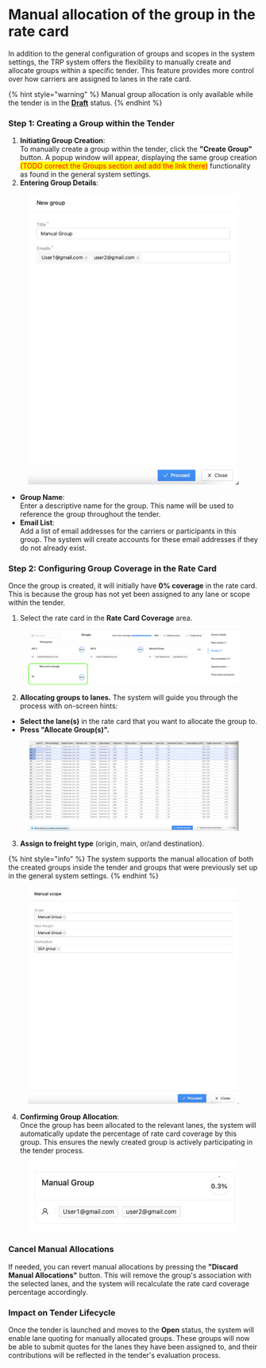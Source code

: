 # Manual allocation of the group in the rate card

In addition to the general configuration of groups and scopes in the system settings, the TRP system offers the flexibility to manually create and allocate groups within a specific tender. This feature provides more control over how carriers are assigned to lanes in the rate card.

{% hint style="warning" %}
Manual group allocation is only available while the tender is in the [**Draft**](../) status.
{% endhint %}

### **Step 1: Creating a Group within the Tender**

1. **Initiating Group Creation**:\
   To manually create a group within the tender, click the **"Create Group"** button. A popup window will appear, displaying the same group creation <mark style="color:red;">(TODO correct the Groups section and add the link there)</mark> functionality as found in the general system settings.
2. **Entering Group Details**:

<figure><img src="../../../../.gitbook/assets/Screenshot 2024-09-17 at 10.35.50.png" alt=""><figcaption></figcaption></figure>

* **Group Name**:\
  Enter a descriptive name for the group. This name will be used to reference the group throughout the tender.
* **Email List**:\
  Add a list of email addresses for the carriers or participants in this group. The system will create accounts for these email addresses if they do not already exist.

### **Step 2: Configuring Group Coverage in the Rate Card**

Once the group is created, it will initially have **0% coverage** in the rate card. This is because the group has not yet been assigned to any lane or scope within the tender.

1. Select the rate card in the **Rate Card Coverage** area.

<figure><img src="../../../../.gitbook/assets/Screenshot 2024-09-17 at 10.36.17.png" alt=""><figcaption></figcaption></figure>

2. **Allocating groups to lanes.** The system will guide you through the process with on-screen hints:

* **Select the lane(s)** in the rate card that you want to allocate the group to.
* **Press "Allocate Group(s)".**

<figure><img src="../../../../.gitbook/assets/Screenshot 2024-09-17 at 11.03.42.png" alt=""><figcaption></figcaption></figure>

3. **Assign to freight type** (origin, main, or/and destination).

{% hint style="info" %}
The system supports the manual allocation of both the created groups inside the tender and groups that were previously set up in the general system settings.
{% endhint %}

<figure><img src="../../../../.gitbook/assets/Screenshot 2024-09-17 at 11.07.44.png" alt=""><figcaption></figcaption></figure>

4. **Confirming Group Allocation**:\
   Once the group has been allocated to the relevant lanes, the system will automatically update the percentage of rate card coverage by this group. This ensures the newly created group is actively participating in the tender process.

<figure><img src="../../../../.gitbook/assets/Screenshot 2024-09-17 at 10.44.59.png" alt=""><figcaption></figcaption></figure>

### **Cancel Manual Allocations**

If needed, you can revert manual allocations by pressing the **"Discard Manual Allocations"** button. This will remove the group's association with the selected lanes, and the system will recalculate the rate card coverage percentage accordingly.

### **Impact on Tender Lifecycle**

Once the tender is launched and moves to the **Open** status, the system will enable lane quoting for manually allocated groups. These groups will now be able to submit quotes for the lanes they have been assigned to, and their contributions will be reflected in the tender's evaluation process.
